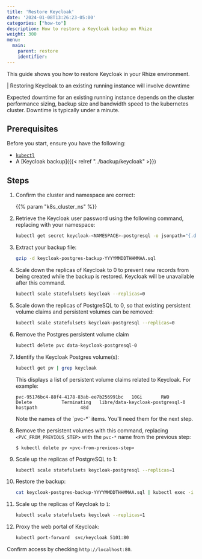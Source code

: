 ```yaml
---
title: 'Restore Keycloak'
date: '2024-01-08T13:26:23-05:00'
categories: ["how-to"]
description: How to restore a Keycloak backup on Rhize
weight: 300
menu:
  main:
    parent: restore
    identifier:
---
```


This guide shows you how to restore Keycloak in your Rhize environment.

| Restoring Keycloak to an existing running instance will involve downtime

Expected downtime for an existing running instance depends on the cluster performance sizing, backup size and bandwidth speed to the kubernetes cluster. Downtime is typically under a minute.

## Prerequisites

Before you start, ensure you have the following:

- [`kubectl`](https://kubernetes.io/docs/tasks/tools/)
- A [Keycloak backup]({{< relref "../backup/keycloak" >}})

## Steps

1. Confirm the cluster and namespace are correct:

    {{% param "k8s_cluster_ns" %}}

1. Retrieve the Keycloak user password using the following command, replacing <NAMESPACE> with your namespace:

    ```bash
    kubectl get secret keycloak-<NAMESPACE>-postgresql -o jsonpath="{.data.postgres-password}" | base64 --decode
    ```

1. Extract your backup file:

    ```bash
    gzip -d keycloak-postgres-backup-YYYYMMDDTHHMMAA.sql
    ```

1. Scale down the replicas of Keycloak to 0 to prevent new records from being created while the backup is restored. Keycloak will be unavailable after this command.

    ```bash
    kubectl scale statefulsets keycloak --replicas=0
    ```

1. Scale down the replicas of PostgreSQL to 0, so that existing persistent volume claims and persistent volumes can be removed:

    ```bash
    kubectl scale statefulsets keycloak-postgresql --replicas=0
    ```

1. Remove the Postgres persistent volume claim

    ```bash
    kubectl delete pvc data-keycloak-postgresql-0
    ```

1. Identify the Keycloak Postgres volume(s):

    ```bash
    kubectl get pv | grep keycloak
    ```

    This displays a list of persistent volume claims related to Keycloak. For example:

    ```
    pvc-95176bc4-88f4-4178-83ab-ee7b256991bc   10Gi       RWO            Delete           Terminating   libre/data-keycloak-postgresql-0   hostpath                48d
    ```

    Note the names of the ´pvc-*` items. You'll need them for the next step.

1. Remove the persistent volumes with this command,  replacing `<PVC_FROM_PREVIOUS_STEP>` with the `pvc-*` name  from the previous step:

    ```
    $ kubectl delete pv <pvc-from-previous-step>
    ```

1. Scale up the replicas of PostgreSQL to 1:

    ```bash
    kubectl scale statefulsets keycloak-postgresql --replicas=1
    ```

1. Restore the backup:
     
     ```bash
     cat keycloak-postgres-backup-YYYYMMDDTHHMMAA.sql | kubectl exec -i keycloak-postgresql-0 -- psql postgresql://postgres:<your-postgres-password>@localhost:5432 -U postgres
     ```

1. Scale up the replicas of Keycloak to `1`:

    ```bash
    kubectl scale statefulsets keycloak --replicas=1
    ```

1. Proxy the web portal of Keycloak:

    ```bash
    kubectl port-forward  svc/keycloak 5101:80
    ```
  

Confirm access by checking `http://localhost:80`.
